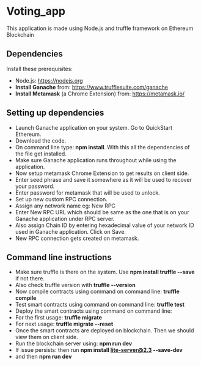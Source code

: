 # Voting_app
This application is made using Node.js and truffle framework on Ethereum Blockchain

## Dependencies
Install these prerequisites:
- Node.js: https://nodejs.org
- **Install Ganache** from: https://www.trufflesuite.com/ganache
- **Install Metamask** (a Chrome Extension) from: https://metamask.io/
## Setting up dependencies
- Launch Ganache application on your system. Go to QuickStart Ethereum.
- Download the code.
- On command line type: **npm install**. With this all the dependencies of the file get installed.
- Make sure Ganache application runs throughout while using the application.
- Now setup metamask Chrome Extension to get results on client side.
- Enter seed phrase and save it somewhere as it will be used to recover your password.
- Enter password for metamask that will be used to unlock.
- Set up new custom RPC connection.
- Assign any network name eg: New RPC
- Enter New RPC URL which should be same as the one that is on your Ganache application under RPC server.
- Also assign Chain ID by entering hexadecimal value of your network ID used in Ganache application. Click on Save.
- New RPC connection gets created on metamask.
## Command line instructions
- Make sure truffle is there on the system. Use  **npm install truffle --save** if not there. 
- Also check truffle version with **truffle --version**
- Now compile contracts using command on command line: **truffle compile**
- Test smart contracts using command on command line: **truffle test**
- Deploy the smart contracts using command on command line:
- For the first usage: **truffle migrate**
- For next usage: **truffle migrate --reset**
- Once the smart contracts are deployed on blockchain. Then we should view them on client side.
- Run the blockchain server using: **npm run dev**
- If issue persists: then run **npm install lite-server@2.3 --save-dev** 
- and then **npm run dev**
